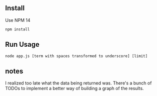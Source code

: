 ## Install
Use NPM 14
```
npm install
```

## Run Usage
```angular2html
node app.js [term with spaces transformed to underscore] [limit] 
```


## notes
I realized too late what the data being returned was. There's a bunch of TODOs to implement a better way of building a graph of the results.

